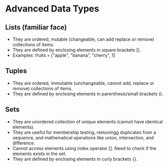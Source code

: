 # Advanced Data Types

## Lists (familiar face)
- They are ordered, mutable (changeable, can add replace or remove) collections of items.
- They are defined by enclosing elements in square brackets [].
- Examples: fruits = ["apple", "banana", "cherry", 1]

## Tuples
- They are ordered, immutable (unchangeable, cannot add, replace or remove) collections of items.
- They are defined by enclosing elements in parenthesis/small brackets ().

## Sets
- They are unordered collection of unique elements (cannot have identical elements).
- They are useful for membership testing, removingg duplicates from a sequence, and mathematical operations like union, intersection, and difference.
- Cannot access elements using index operator []. Need to check if the elements exists in the set.
- They are defined by enclosing elements in curly brackets {}.